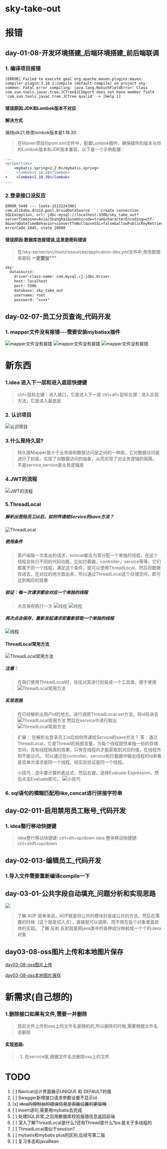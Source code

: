 # sky-take-out

# 报错
## day-01-08-开发环境搭建_后端环境搭建_前后端联调
### 1. 编译项目报错
```shell
[ERROR] Failed to execute goal org.apache.maven.plugins:maven-compiler-plugin:3.10.1:compile (default-compile) on project sky-common: Fatal error compiling: java.lang.NoSuchFieldError: Class com.sun.tools.javac.tree.JCTree$JCImport does not have member field 'com.sun.tools.javac.tree.JCTree qualid' -> [Help 1]
```
#### 错误原因:JDK和Lombok版本不对应
#### 解决方式
保持jdk21,修改lombok版本是1.18.30
> 在Maven项目的pom.xml文件中，配置Lombok插件。确保插件的版本与你的Lombok版本和JDK版本兼容。以下是一个示例配置：
```diff
...
<properties>
    <mybatis.spring>2.2.0</mybatis.spring>
-    <lombok>1.18.20</lombok>
+    <lombok>1.18.30</lombok>
...
```

### 2.登录接口没反应
```shell
ERROR 5440 --- [eate-1513124396] com.alibaba.druid.pool.DruidDataSource   : create connection SQLException, url: jdbc:mysql://localhost:3306/sky_take_out?serverTimezone=Asia/Shanghai&useUnicode=true&characterEncoding=utf-8&zeroDateTimeBehavior=convertToNull&useSSL=false&allowPublicKeyRetrieval=true, errorCode 1045, state 28000
```
#### 错误原因:数据库连接错误,这里是密码错误
> 在/sky-server/src/main/resources/application-dev.yml文件中,修改数据库密码
> **一定要加"""**
```diff
sky:
  datasource:
    driver-class-name: com.mysql.cj.jdbc.Driver
    host: localhost
    port: 3306
    database: sky_take_out
    username: root
    password: "xxxx"
```

## day-02-07-员工分页查询_代码开发
### 1. mapper文件没有报错---需要安装mybatisx插件
![mapper文件没有报错](https://i-blog.csdnimg.cn/blog_migrate/f78f777f9f014e6460d5791afe018d2f.png)
![mapper文件没有报错](https://i-blog.csdnimg.cn/blog_migrate/cfcce1f1f6a5e89b295b9cfd76836642.png)
![mapper文件没有报错](https://i-blog.csdnimg.cn/blog_migrate/372830982faadf7d77b34bea4300ce6b.png)

# 新东西
### 1.idea 进入下一层和进入底层快捷键
> ctrl+鼠标左键：进入接口，它是进入下一层
> ctrl+alt+鼠标左键：进入实现方法，它是进入最底层

### 2. 认识项目
![认识项目](https://i-blog.csdnimg.cn/direct/7d801129f08a451ca1047d72fd998f18.png)

### 3.什么是持久层?
> 持久层Mapper是介于业务层和数据访问层之间的一种层，它对数据访问层进行了封装，实现了对数据访问的抽象，从而实现了对业务逻辑的隔离。
> 不是service,service是业务逻辑层

### 4.JWT的流程
![JWT的流程](https://i-blog.csdnimg.cn/direct/b8bf46b45a224d6c9b4fbc9f409624cf.png)

### 5.ThreadLocal
##### 解析出登陆员工id后，如何传递给Service的save方法？
![ThreadLocal](https://i-blog.csdnimg.cn/direct/6a5f046f513640918497de7a0cefdd18.png)

##### 使用条件
> 客户端每一次发出的请求，tomcat都会为其分配一个单独的线程，在这个线程会执行不同的代码功能，比如拦截器，controller，service等等，它们都属于同一个线程，满足这个条件，就可以使用ThreadLocal，然后将数据存进去，在对应的地方取出来，所以通过ThreadLocal这个存储空间，即可达到相应的效果

##### 验证：每一次请求都会对应一个单独的线程
> 点击保存执行一次
![线程](https://i-blog.csdnimg.cn/direct/f95566a67d4643d78223545a2b8727b9.png)
![线程](https://i-blog.csdnimg.cn/direct/eccc2395dd4547ea8fa47549a647e1ed.png)


##### 再次点击保存，重新发起请求即重新获取一个单独的线程
![线程](https://i-blog.csdnimg.cn/direct/4a07fb9aeaf444a194120e6095ffe1ce.png)

#### ThreadLocal常用方法
![ThreadLocal常用方法](https://i-blog.csdnimg.cn/direct/d0f2f0f0c0e34f0c8e0a0f0b0c0f0f0f.png)

##### 注意：
> 在我们使用ThreadLocal时，往往对其进行封装成一个工具类，便于使用
![ThreadLocal常用方法](https://i-blog.csdnimg.cn/direct/062da7b7058f4850946bed3b7c03f393.png)

##### 实现思路
> 在已经解析出用户id的地方，进行调用ThreadLocal.set方法，将id存进去
![ThreadLocal常用方法](https://i-blog.csdnimg.cn/direct/10743e9440ec47d095a6d736e75ba0e8.png)
> 然后在service中进行取出
![ThreadLocal常用方法](https://i-blog.csdnimg.cn/direct/9b0525fd220547919228bf6bcc43a14a.png)

> 扩展：
> 在解析出登录员工id后如何传递给Service的save方法？
> 答：通过ThreadLocal，它是Thread的局部变量，为每个线程提供单独一份的存储空间，具有线程隔离的效果，只有在线程内才能获取到对应的值，在线程外则不能访问。 
> 可以通过在controller、service和拦截器中输出线程的id来看是否单次请求是同一个线程，经实验验证是同一个线程。
> 
> 小技巧：选中要计算的表达式，然后右键，选择Evaluate Expression，然后点击Evaluate即可。
> ![小技巧](https://i-blog.csdnimg.cn/blog_migrate/3f47bc877db2f3f274a2ff7ab2d20247.png)

### 6. sql语句的模糊匹配用like,concat进行拼接字符串

## day-02-011-启用禁用员工账号_代码开发
### 1. idea整行移动快捷键
> idea整行移动快捷键: ctrl+alt+up/down
> idea 整块移动快捷键: ctrl+shift+up/down

## day-02-013-编辑员工_代码开发
### 1.导入文件需要重新编译compile一下

## day-03-01-公共字段自动填充_问题分析和实现思路
![](https://i-blog.csdnimg.cn/direct/8e6904b442c6457793ef1ddcb04c4120.png)
> 了解 AOP 
> 简单来说，AOP就是将公共的模块封装成公共的方法，然后在需要的时候（这个就是切入点），直接就可以调用，而不用在各个对象里面具体的实现。
> 了解 反射
> 反射就是把java类中的各种成分映射成一个个的Java对象

## day03-08-oss图片上传和本地图片保存
[day03-08-oss图片上传](https://blog.csdn.net/m0_62519278/article/details/144827073?spm=1001.2101.3001.6650.3&utm_medium=distribute.pc_relevant.none-task-blog-2%7Edefault%7EBlogCommendFromBaidu%7ERate-3-144827073-blog-120506081.235%5Ev43%5Epc_blog_bottom_relevance_base7&depth_1-utm_source=distribute.pc_relevant.none-task-blog-2%7Edefault%7EBlogCommendFromBaidu%7ERate-3-144827073-blog-120506081.235%5Ev43%5Epc_blog_bottom_relevance_base7&utm_relevant_index=4)

[day03-08-oss本地图片保存](https://blog.csdn.net/weixin_61890982/article/details/145306244?spm=1001.2101.3001.6650.5&utm_medium=distribute.pc_relevant.none-task-blog-2%7Edefault%7ECTRLIST%7ECtr-5-145306244-blog-145266817.235%5Ev43%5Epc_blog_bottom_relevance_base7&depth_1-utm_source=distribute.pc_relevant.none-task-blog-2%7Edefault%7ECTRLIST%7ECtr-5-145306244-blog-145266817.235%5Ev43%5Epc_blog_bottom_relevance_base7&utm_relevant_index=5)

# 新需求(自己想的)
### 1.删除接口如果有文件,需要一并删除
> 目前文件上传到oss上的文件名是随机的,所以删除的时候,需要根据文件名去删除
#### 实现思路:
> 1. 在service层,根据文件名去删除oss上的文件

# TODO
1. [ ] Navicat设计界面展示UNIQUE 和 DEFAULT的值  
2. [ ] Swagger新增接口请求参数设置不显示id
3. [x] ~~idea的控制台的错误信息是否能设置的更显眼~~ 
4. [ ] insert语句,需要用mybatis去完成 
5. [ ] 处理SQL异常,之后用数据库校验报错信息返回前端
6. [ ] 深入了解ThreadLocal是什么?还有Thread是什么?ps:是关于多线程的
7. [ ] ThreadLocal类似于session?
8. [ ] mybatis和mybatis plus的区别,后续写第二版
9. [ ] 复习多态和javaBean
